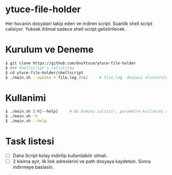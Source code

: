 # ytuce-file-holder
Her hocanin dosyalari takip eden ve indiren script. Suanlik shell script calisiyor.
Yuksek ihtimal sadece shell script gelistirilecek.

# Kurulum ve Deneme

```bash
$ git clone https://github.com/GnuYtuce/ytuce-file-holder
$ ### Shellscript'i calistirma
$ cd ytuce-file-holder/shellscript
$ ./main.sh --update > file.log 2>&1     # file.log  dosyasi olusturulur.
```

# Kullanimi

```bash
$ ./main.sh [-h|--help]     # Bu komutu calistir, parametre kullanimi anlatiliyor.
$ ./main.sh -h
$ ./main.sh --help
```

# Task listesi
- [ ] Daha Script kolay indirilip kullanilabilir olmali.
- [ ] 2 kisima ayir, ilk link adreslerini ve path dosyaya kaydetsin. Sonra indirmeye baslasin.
